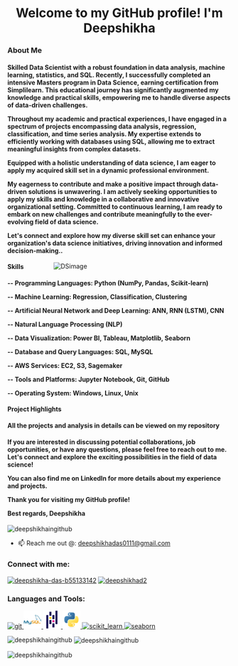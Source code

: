 <h1 align="center">Welcome to my GitHub profile! I'm Deepshikha</h1>
<h3 align="left">About Me</h3>
<h4>
Skilled Data Scientist with a robust foundation in data analysis, machine learning, statistics, and SQL. Recently, I successfully completed an intensive Masters program in Data Science, earning certification from Simplilearn. This educational journey has significantly augmented my knowledge and practical skills, empowering me to handle diverse aspects of data-driven challenges.

Throughout my academic and practical experiences, I have engaged in a spectrum of projects encompassing data analysis, regression, classification, and time series analysis. My expertise extends to efficiently working with databases using SQL, allowing me to extract meaningful insights from complex datasets.

Equipped with a holistic understanding of data science, I am eager to apply my acquired skill set in a dynamic professional environment. 

My eagerness to contribute and make a positive impact through data-driven solutions is unwavering. I am actively seeking opportunities to apply my skills and knowledge in a collaborative and innovative organizational setting. Committed to continuous learning, I am ready to embark on new challenges and contribute meaningfully to the ever-evolving field of data science.

Let's connect and explore how my diverse skill set can enhance your organization's data science initiatives, driving innovation and informed decision-making..</h4>

<img align="right" alt="DSimage" width="400" src="https://digitalcreativemind.com/wp-content/uploads/2021/06/Analytics_amp_Data_Science.gif">
  
<h4> Skills </h4>

<h4>

-- Programming Languages: Python (NumPy, Pandas, Scikit-learn)
  
-- Machine Learning: Regression, Classification, Clustering

-- Artificial Neural Network and Deep Learning: ANN, RNN (LSTM), CNN

-- Natural Language Processing (NLP)
  
-- Data Visualization: Power BI, Tableau, Matplotlib, Seaborn
  
-- Database and Query Languages: SQL, MySQL

-- AWS Services: EC2, S3, Sagemaker
  
-- Tools and Platforms: Jupyter Notebook, Git, GitHub 

-- Operating System: Windows, Linux, Unix </h4>
  
  <h4>Project Highlights </h4>
  
 <h4>
All the projects and analysis in details can be viewed on my repository
 </h4>

<h4>
If you are interested in discussing potential collaborations, job opportunities, or have any questions, please feel free to reach out to me. Let's connect and explore the exciting possibilities in the field of data science!

You can also find me on LinkedIn for more details about my experience and projects.

Thank you for visiting my GitHub profile!

Best regards,
Deepshikha
</h4>
  
<p align="left"> <img src="https://komarev.com/ghpvc/?username=deepshikhaingithub&label=Profile%20views&color=0e75b6&style=flat" alt="deepshikhaingithub" /> </p>

- 📫 Reach me out @: deepshikhadas0111@gmail.com

<h3 align="left">Connect with me:</h3>
<p align="left">
<a href="https://linkedin.com/in/deepshikha-das-b55133142" target="blank"><img align="center" src="https://raw.githubusercontent.com/rahuldkjain/github-profile-readme-generator/master/src/images/icons/Social/linked-in-alt.svg" alt="deepshikha-das-b55133142" height="30" width="40" /></a>
<a href="https://kaggle.com/deepshikhad2" target="blank"><img align="center" src="https://raw.githubusercontent.com/rahuldkjain/github-profile-readme-generator/master/src/images/icons/Social/kaggle.svg" alt="deepshikhad2" height="30" width="40" /></a>
</p>

<h3 align="left">Languages and Tools:</h3>
<p align="left"> <a href="https://git-scm.com/" target="_blank" rel="noreferrer"> <img src="https://www.vectorlogo.zone/logos/git-scm/git-scm-icon.svg" alt="git" width="40" height="40"/> </a> <a href="https://www.mysql.com/" target="_blank" rel="noreferrer"> <img src="https://raw.githubusercontent.com/devicons/devicon/master/icons/mysql/mysql-original-wordmark.svg" alt="mysql" width="40" height="40"/> </a> <a href="https://pandas.pydata.org/" target="_blank" rel="noreferrer"> <img src="https://raw.githubusercontent.com/devicons/devicon/2ae2a900d2f041da66e950e4d48052658d850630/icons/pandas/pandas-original.svg" alt="pandas" width="40" height="40"/> </a> <a href="https://www.python.org" target="_blank" rel="noreferrer"> <img src="https://raw.githubusercontent.com/devicons/devicon/master/icons/python/python-original.svg" alt="python" width="40" height="40"/> </a> <a href="https://scikit-learn.org/" target="_blank" rel="noreferrer"> <img src="https://upload.wikimedia.org/wikipedia/commons/0/05/Scikit_learn_logo_small.svg" alt="scikit_learn" width="40" height="40"/> </a> <a href="https://seaborn.pydata.org/" target="_blank" rel="noreferrer"> <img src="https://seaborn.pydata.org/_images/logo-mark-lightbg.svg" alt="seaborn" width="40" height="40"/> </a> </p>

<p><img align="left" src="https://github-readme-stats.vercel.app/api/top-langs?username=deepshikhaingithub&show_icons=true&locale=en&layout=compact" alt="deepshikhaingithub" /></p>

<p>&nbsp;<img align="center" src="https://github-readme-stats.vercel.app/api?username=deepshikhaingithub&show_icons=true&locale=en" alt="deepshikhaingithub" /></p>

<p><img align="center" src="https://github-readme-streak-stats.herokuapp.com/?user=deepshikhaingithub&" alt="deepshikhaingithub" /></p>


